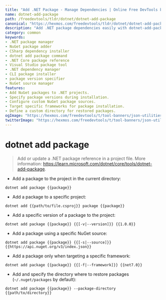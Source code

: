 ```yaml
---
title: "Add .NET Package - Manage Dependencies | Online Free DevTools by Hexmos"
name: dotnet-add-package
path: /freedevtools/tldr/dotnet/dotnet-add-package
canonical: "https://hexmos.com/freedevtools/tldr/dotnet/dotnet-add-package/"
description: "Add .NET package dependencies easily with dotnet-add-package. Manage NuGet packages, specify versions, and configure sources for efficient .NET development. Free online tool, no registration required."
category: common
keywords:
- .NET package manager
- NuGet package adder
- CSharp dependency installer
- dotnet add package command
- .NET Core package reference
- Visual Studio package tool
- .NET dependency manager
- CLI package installer
- package version specifier
- NuGet source manager
features:
- Add NuGet packages to .NET projects.
- Specify package versions during installation.
- Configure custom NuGet package sources.
- Target specific frameworks for package installation.
- Define a custom directory for restored packages.
ogImage: "https://hexmos.com/freedevtools/t/tool-banners/json-utilities-banner.png"
twitterImage: "https://hexmos.com/freedevtools/t/tool-banners/json-utilities-banner.png"
---
```


# dotnet add package

> Add or update a .NET package reference in a project file.
> More information: <https://learn.microsoft.com/dotnet/core/tools/dotnet-add-package>.

- Add a package to the project in the current directory:

`dotnet add package {{package}}`

- Add a package to a specific project:

`dotnet add {{path/to/file.csproj}} package {{package}}`

- Add a specific version of a package to the project:

`dotnet add package {{package}} {{[-v|--version]}} {{1.0.0}}`

- Add a package using a specific NuGet source:

`dotnet add package {{package}} {{[-s|--source]}} {{https://api.nuget.org/v3/index.json}}`

- Add a package only when targeting a specific framework:

`dotnet add package {{package}} {{[-f|--framework]}} {{net7.0}}`

- Add and specify the directory where to restore packages (`~/.nuget/packages` by default):

`dotnet add package {{package}} --package-directory {{path/to/directory}}`
